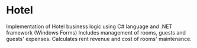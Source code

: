 # Hotel
Implementation of Hotel business logic using C# language and .NET framework (Windows Forms)
Includes management of rooms, guests and guests' expenses. Calculates rent revenue and cost of rooms' maintenance.
